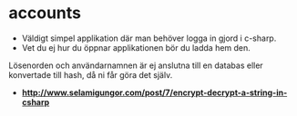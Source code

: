 # accounts
- Väldigt simpel applikation där man behöver logga in gjord i c-sharp.
- Vet du ej hur du öppnar applikationen bör du ladda hem den.


Lösenorden och användarnamnen är ej anslutna till en databas eller
konvertade till hash, då ni får göra det själv.
- **http://www.selamigungor.com/post/7/encrypt-decrypt-a-string-in-csharp**
